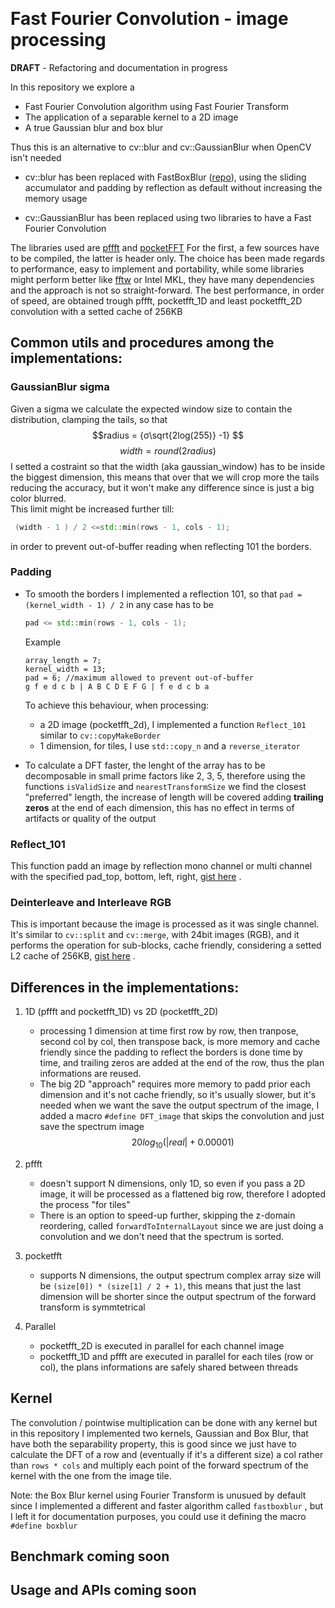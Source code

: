 ﻿﻿
# Fast Fourier Convolution - image processing

**DRAFT** - Refactoring and documentation in progress

In this repository we explore a
-  Fast Fourier Convolution algorithm using Fast Fourier Transform
- The application of a separable kernel to a 2D image 
- A true Gaussian blur and box blur

Thus this is an alternative to cv::blur and cv::GaussianBlur when OpenCV isn't needed

 - cv::blur has been replaced with FastBoxBlur ([repo](https://github.com/michelerenzullo/FastBoxBlur)), using the
   sliding accumulator and padding by reflection as default without
   increasing the memory usage

- cv::GaussianBlur has been replaced using two libraries to have a Fast Fourier Convolution

The libraries used are [pffft](https://github.com/marton78/pffft) and [pocketFFT](https://github.com/mreineck/pocketfft)
For the first, a few sources have to be compiled, the latter is header only. The choice has been made regards to performance, easy to implement and portability, while some libraries might perform better like [fftw](fftw.org/) or Intel MKL, they have many dependencies and the approach is not so straight-forward. 
The best performance, in order of speed, are obtained trough pffft, pocketfft_1D and least pocketfft_2D convolution with a setted cache of 256KB

## Common utils and procedures among the implementations:

### GaussianBlur sigma
 Given a sigma we calculate the expected window size to contain the distribution, clamping the tails, so that  
 $$radius = {σ\sqrt{2log(255)} -1} $$ 
 $$width = {round(2 radius)} $$ I setted a costraint so that the width (aka gaussian_window) has to be inside the biggest dimension, this means that over that we will crop more the tails reducing the accuracy, but it won't make any difference since is just a big color blurred.  
   This limit might be increased further till: 
   ```c++
    (width - 1 ) / 2 <=std::min(rows - 1, cols - 1);
   ```
   in order to prevent out-of-buffer reading when reflecting 101 the borders.

### Padding
- To smooth the borders I implemented a reflection 101, so that
	`pad = (kernel_width - 1) / 2` 
	 in any case has to be 
	 ```c++
	 pad <= std::min(rows - 1, cols - 1);
	 ```
	Example
	 ```
	 array_length = 7;
	 kernel_width = 13;
	 pad = 6; //maximum allowed to prevent out-of-buffer
	 g f e d c b | A B C D E F G | f e d c b a
	 ```
	 To achieve this behaviour, when processing:
	 - a 2D image (pocketfft_2d), I implemented a function `Reflect_101` similar to `cv::copyMakeBorder`
	 - 1 dimension, for tiles, I use `std::copy_n` and a `reverse_iterator`

- To calculate a DFT faster, the lenght of the array has to be decomposable in small prime factors like 2, 3, 5, therefore using the functions `isValidSize` and `nearestTransformSize` we find the closest "preferred" length, the increase of length will be covered adding **trailing zeros** at the end of each dimension, this has no effect in terms of artifacts or quality of the output

### Reflect_101
This function padd an image by reflection mono channel or multi channel with the specified pad_top, bottom, left, right, [gist here](https://gist.github.com/michelerenzullo/8dc5af393aa581c72b6dd7f640c8e406) .

### Deinterleave and Interleave RGB
This is important because the image is processed as it was single channel.
It's similar to `cv::split` and `cv::merge`, with 24bit images (RGB), and it performs the operation for sub-blocks, cache friendly, considering a setted L2 cache of 256KB, [gist here](https://gist.github.com/michelerenzullo/76638be18769f2fbf80b96155e6bfea0) . 


## Differences in the implementations:
1) 1D (pffft and pocketfft_1D) vs 2D (pocketfft_2D) 
	  - processing 1 dimension at time first row by row, then tranpose, second col by col, then transpose back, is more memory and cache friendly since the padding to reflect the borders is done time by time, and trailing zeros are added at the end of the row, thus the plan informations are reused.
	 - The big 2D "approach" requires more memory to padd prior each dimension and it's not cache friendly, so it's usually slower, but it's needed when we want the save the output spectrum of the image, I added a macro `#define DFT_image` that skips the convolution and just save the spectrum image  
	 $$20 log_{10}(| real | + 0.00001) $$ 

 2) pffft
	  -  doesn't support N dimensions, only 1D, so even if you pass a 2D image, it will be processed as a flattened big row, therefore I adopted the process "for tiles"
	  - There is an option to speed-up further, skipping the z-domain reordering, called `forwardToInternalLayout` since we are just doing a convolution and we don't need that the spectrum is sorted.
 3) pocketfft 
	  - supports N dimensions, the output spectrum complex array size will be `(size[0]) * (size[1] / 2 + 1)`, this means that just the last dimension will be shorter since the output spectrum of the forward transform is symmtetrical
4) Parallel
	 - pocketfft_2D is executed in parallel for each channel image
	 - pocketfft_1D and pffft are executed in parallel for each tiles (row or col), the plans informations are safely shared between threads

## Kernel
The convolution / pointwise multiplication can be done with any kernel but in this repository I implemented two kernels, Gaussian and Box Blur, that have both the separability property, this is good since we just have to calculate the DFT of a row and (eventually if it's a different size) a col rather than `rows * cols` and multiply each point of the forward spectrum of the kernel with the one from the image tile.

Note: the Box Blur kernel using Fourier Transform is unusued by default since I implemented a different and faster algorithm called `fastboxblur` , but I left it for documentation purposes, you could use it defining the macro `#define boxblur` 


## Benchmark coming soon

## Usage and APIs coming soon
